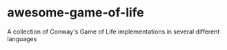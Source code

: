 # awesome-game-of-life
A collection of Conway's Game of Life implementations in several different languages
